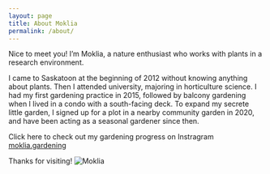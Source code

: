 ```yaml
---
layout: page
title: About Moklia
permalink: /about/
---
```



Nice to meet you! I’m Moklia, a nature enthusiast who works with plants in a research environment.

I came to Saskatoon at the beginning of 2012 without knowing anything about plants. Then I attended university, majoring in horticulture science. I had my first gardening practice in 2015, followed by balcony gardening when I lived in a condo with a south-facing deck. To expand my secrete little garden, I signed up for a plot in a nearby community garden in 2020, and have been acting as a seasonal gardener since then.

Click here to check out my gardening progress on Instragram [moklia.gardening](https://www.instagram.com/moklia.gardening/)



Thanks for visiting!
![Moklia](https://user-images.githubusercontent.com/79727789/150616270-339abc8e-91fc-401d-bd44-3840268557c1.jpeg)
